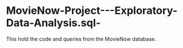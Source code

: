 # MovieNow-Project---Exploratory-Data-Analysis.sql-

This hold the code and queries from the MovieNow database. 
